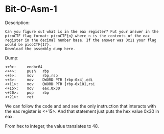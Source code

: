 # Bit-O-Asm-1

Description:
```
Can you figure out what is in the eax register? Put your answer in the picoCTF flag format: picoCTF{n} where n is the contents of the eax register in the decimal number base. If the answer was 0x11 your flag would be picoCTF{17}.
Download the assembly dump here.
```

Dump:
```
<+0>:     endbr64 
<+4>:     push   rbp    
<+5>:     mov    rbp,rsp
<+8>:     mov    DWORD PTR [rbp-0x4],edi
<+11>:    mov    QWORD PTR [rbp-0x10],rsi
<+15>:    mov    eax,0x30
<+20>:    pop    rbp
<+21>:    ret
```

We can follow the code and and see the only instruction that interacts with the eax register is <+15>. And that statement just puts the hex value 0x30 in eax.

From hex to integer, the value translates to 48. 